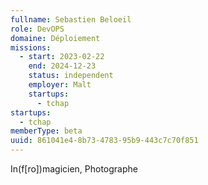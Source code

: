 ```yaml
---
fullname: Sebastien Beloeil
role: DevOPS
domaine: Déploiement
missions:
  - start: 2023-02-22
    end: 2024-12-23
    status: independent
    employer: Malt
    startups:
      - tchap
startups:
  - tchap
memberType: beta
uuid: 861041e4-8b73-4783-95b9-443c7c70f851
---
```

In(f[ro])magicien, Photographe